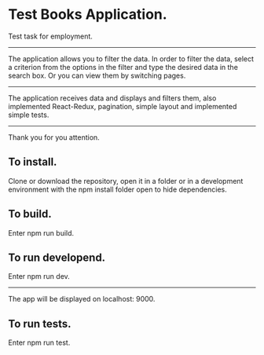  Test Books Application.
 =======================

 Test task for employment.
 *************************
 The application allows you to filter the data. In order to filter the data, select a criterion from the options in the filter and type the desired data in the search box. Or you can view them by switching pages.
 *********************************
 The application receives data and displays and filters them, also implemented React-Redux, 
 pagination, simple layout and implemented simple tests.
 *******************************************************
 Thank you for you attention.


 To install.
 -----------
 Clone or download the repository, open it in a folder or in a development environment 
 with the npm install folder open to hide dependencies.

 To build.
 ---------
 Enter npm run build.

 To run developend.
 -----------
 Enter npm run dev.
 ******************
 The app will be displayed on localhost: 9000.

 To run tests.
 -------------
 Enter npm run test.
   
